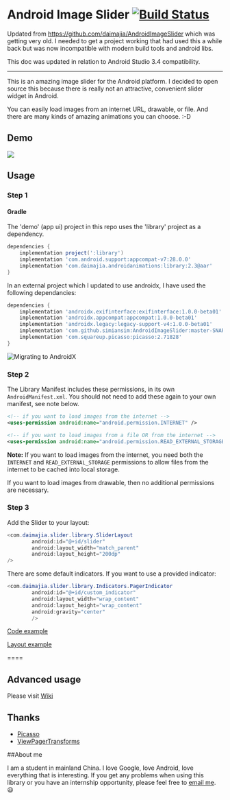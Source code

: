 # Android Image Slider [![Build Status](https://travis-ci.org/daimajia/AndroidImageSlider.svg)](https://travis-ci.org/daimajia/AndroidImageSlider)

Updated from https://github.com/daimajia/AndroidImageSlider which was getting very old. I needed to get a project working that had used this a while back but was now incompatible with modern build tools and android libs. 

This doc was updated in relation to Android Studio 3.4 compatibility.

---

This is an amazing image slider for the Android platform. I decided to open source this because there is really not an attractive, convenient slider widget in Android.
 
You can easily load images from an internet URL, drawable, or file. And there are many kinds of amazing animations you can choose. :-D
 
## Demo
 
![](https://raw.githubusercontent.com/simiansim/AndroidImageSlider/develop/demo.gif)


## Usage

### Step 1

#### Gradle

The 'demo' (app ui) project in this repo uses the 'library' project as a dependency. 
```groovy
dependencies {
    implementation project(':library')
    implementation 'com.android.support:appcompat-v7:28.0.0'
    implementation 'com.daimajia.androidanimations:library:2.3@aar'
}
```

In an external project which I updated to use androidx, I have used the following dependancies:
```groovy
dependencies {
    implementation 'androidx.exifinterface:exifinterface:1.0.0-beta01'
    implementation 'androidx.appcompat:appcompat:1.0.0-beta01'
    implementation 'androidx.legacy:legacy-support-v4:1.0.0-beta01'
    implementation 'com.github.simiansim:AndroidImageSlider:master-SNAPSHOT'
    implementation 'com.squareup.picasso:picasso:2.71828'
}
```

![Migrating to AndroidX](https://developer.android.com/jetpack/androidx/migrate)


### Step 2

The Library Manifest includes these permissions, in its own `AndroidManifest.xml`. You should not need to add these again to your own manifest, see note below.

```xml
<!-- if you want to load images from the internet -->
<uses-permission android:name="android.permission.INTERNET" /> 

<!-- if you want to load images from a file OR from the internet -->
<uses-permission android:name="android.permission.READ_EXTERNAL_STORAGE" />
```

**Note:** If you want to load images from the internet, you need both the `INTERNET` and `READ_EXTERNAL_STORAGE` permissions to allow files from the internet to be cached into local storage.

If you want to load images from drawable, then no additional permissions are necessary.

### Step 3

Add the Slider to your layout:
 
```java
<com.daimajia.slider.library.SliderLayout
        android:id="@+id/slider"
        android:layout_width="match_parent"
        android:layout_height="200dp"
/>
```

There are some default indicators. If you want to use a provided indicator:
 
```java
<com.daimajia.slider.library.Indicators.PagerIndicator
        android:id="@+id/custom_indicator"
        android:layout_width="wrap_content"
        android:layout_height="wrap_content"
        android:gravity="center"
        />
```

[Code example](https://github.com/simiansim/AndroidImageSlider/blob/master/demo/src/main/java/com/daimajia/slider/demo/MainActivity.java)

[Layout example](https://github.com/simiansim/AndroidImageSlider/blob/master/demo/src/main/res/layout/activity_main.xml)
 
====
 
## Advanced usage

Please visit [Wiki](https://github.com/daimajia/AndroidImageSlider/wiki)
 
## Thanks

- [Picasso](https://github.com/square/picasso)
- [ViewPagerTransforms](https://github.com/ToxicBakery/ViewPagerTransforms)

##About me
 
I am a student in mainland China. I love Google, love Android, love everything that is interesting. If you get any problems when using this library or you have an internship opportunity, please feel free to [email me](mailto:daimajia@gmail.com). :smiley:
